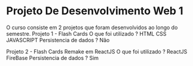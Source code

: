 # Projeto De Desenvolvimento Web 1
O curso consiste em 2 projetos que foram desenvolvidos ao longo do semestre.
Projeto 1 - Flash Cards
O que foi utilizado ?
HTML
CSS
JAVASCRIPT
Persistencia de dados ?
Não

Projeto 2 - Flash Cards Remake em ReactJS
O que foi utilizado ?
ReactJS
FireBase
Persistencia de dados ?
Sim
